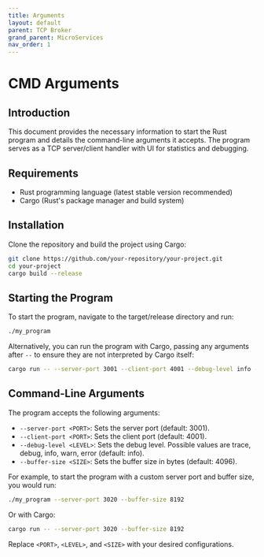 ```yaml
---
title: Arguments
layout: default
parent: TCP Broker
grand_parent: MicroServices
nav_order: 1
---
```


# CMD Arguments

## Introduction
This document provides the necessary information to start the Rust program and details the command-line arguments it accepts. The program serves as a TCP server/client handler with UI for statistics and debugging.

## Requirements
- Rust programming language (latest stable version recommended)
- Cargo (Rust's package manager and build system)

## Installation
Clone the repository and build the project using Cargo:
```bash
git clone https://github.com/your-repository/your-project.git
cd your-project
cargo build --release
```

## Starting the Program
To start the program, navigate to the target/release directory and run:
```bash
./my_program
```

Alternatively, you can run the program with Cargo, passing any arguments after `--` to ensure they are not interpreted by Cargo itself:
```bash
cargo run -- --server-port 3001 --client-port 4001 --debug-level info --buffer-size 4096
```

## Command-Line Arguments
The program accepts the following arguments:
- `--server-port <PORT>`: Sets the server port (default: 3001).
- `--client-port <PORT>`: Sets the client port (default: 4001).
- `--debug-level <LEVEL>`: Sets the debug level. Possible values are trace, debug, info, warn, error (default: info).
- `--buffer-size <SIZE>`: Sets the buffer size in bytes (default: 4096).

For example, to start the program with a custom server port and buffer size, you would run:
```bash
./my_program --server-port 3020 --buffer-size 8192
```

Or with Cargo:
```bash
cargo run -- --server-port 3020 --buffer-size 8192
```

Replace `<PORT>`, `<LEVEL>`, and `<SIZE>` with your desired configurations.
